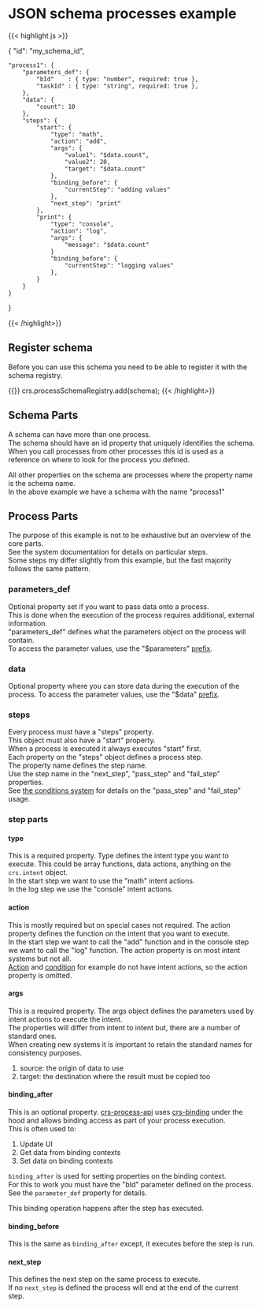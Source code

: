 # JSON schema processes example

{{< highlight js >}}

{
    "id": "my_schema_id",

    "process1": {
        "parameters_def": {
            "bId"    : { type: "number", required: true },
            "taskId" : { type: "string", required: true },
        },
        "data": {
            "count": 10
        },
        "steps": {
            "start": {
                "type": "math",
                "action": "add",
                "args": {
                    "value1": "$data.count",
                    "value2": 20,
                    "target": "$data.count"
                },
                "binding_before": {
                    "currentStep": "adding values"
                },
                "next_step": "print"
            },
            "print": {
                "type": "console",
                "action": "log",
                "args": {
                    "message": "$data.count"
                }
                "binding_before": {
                    "currentStep": "logging values"
                },
            }
        }
    }
}

{{< /highlight>}}

## Register schema
Before you can use this schema you need to be able to register it with the schema registry.

{{<highlight>}}
crs.processSchemaRegistry.add(schema);
{{< /highlight>}}


## Schema Parts

A schema can have more than one process.  
The schema should have an id property that uniquely identifies the schema.  
When you call processes from other processes this id is used as a reference on where to look for the process you defined.

All other properties on the schema are processes where the property name is the schema name.  
In the above example we have a schema with the name "process1"

## Process Parts

The purpose of this example is not to be exhaustive but an overview of the core parts.  
See the system documentation for details on particular steps.  
Some steps my differ slightly from this example, but the fast majority follows the same pattern.

### parameters_def

Optional property set if you want to pass data onto a process.  
This is done when the execution of the process requires additional, external information.  
"parameters_def" defines what the parameters object on the process will contain.  
To access the parameter values, use the "$parameters" [prefix](/docs/prefixes/).

### data

Optional property where you can store data during the execution of the process.
To access the parameter values, use the "$data" [prefix](/docs/prefixes/).

### steps

Every process must have a "steps" property.  
This object must also have a "start" property.  
When a process is executed it always executes "start" first.  
Each property on the "steps" object defines a process step.  
The property name defines the step name.  
Use the step name in the "next_step", "pass_step" and "fail_step" properties.  
See [the conditions system](/docs/systems/condition) for details on the "pass_step" and "fail_step" usage.

### step parts

#### type

This is a required property.
Type defines the intent type you want to execute.
This could be array functions, data actions, anything on the `crs.intent` object.  
In the start step we want to use the "math" intent actions.  
In the log step we use the "console" intent actions.

#### action

This is mostly required but on special cases not required.
The action property defines the function on the intent that you want to execute.  
In the start step we want to call the "add" function and in the console step we want to call the "log" function.
The action property is on most intent systems but not all.  
[Action](/docs/systems/actions) and [condition](/docs/systems/condition) for example do not have intent actions, so the action property is omitted.

#### args

This is a required property.
The args object defines the parameters used by intent actions to execute the intent.  
The properties will differ from intent to intent but, there are a number of standard ones.  
When creating new systems it is important to retain the standard names for consistency purposes.

1. source: the origin of data to use
2. target: the destination where the result must be copied too

#### binding_after

This is an optional property.
[crs-process-api](https://github.com/caperaven/crs-process-api) uses [crs-binding](https://github.com/caperaven/crs-binding) under the hood and allows binding access as part of your process execution.  
This is often used to:

1. Update UI
2. Get data from binding contexts
3. Set data on binding contexts

`binding_after` is used for setting properties on the binding context.  
For this to work you must have the "bId" parameter defined on the process.  
See the `parameter_def` property for details.

This binding operation happens after the step has executed.

#### binding_before

This is the same as `binding_after` except, it executes before the step is run.

#### next_step

This defines the next step on the same process to execute.  
If no `next_step` is defined the process will end at the end of the current step.